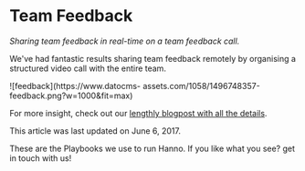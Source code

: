 # Team Feedback

_Sharing team feedback in real-time on a team feedback call._

We've had fantastic results sharing team feedback remotely by organising a structured video call with the entire team.

![feedback](https://www.datocms- assets.com/1058/1496748357-feedback.png?w=1000&fit=max)

For more insight, check out our [lengthly blogpost with all the details](https://logbook.hanno.co/remote-team-feedback/).

This article was last updated on June 6, 2017.

These are the Playbooks we use to run Hanno. If you like what you see? get in touch with us!
